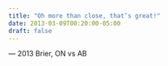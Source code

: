 ```yaml
---
title: "Oh more than close, that’s great!"
date: 2013-03-09T00:20:00-05:00
draft: false
---
```

— 2013 Brier, ON vs AB
<!--more--> 

